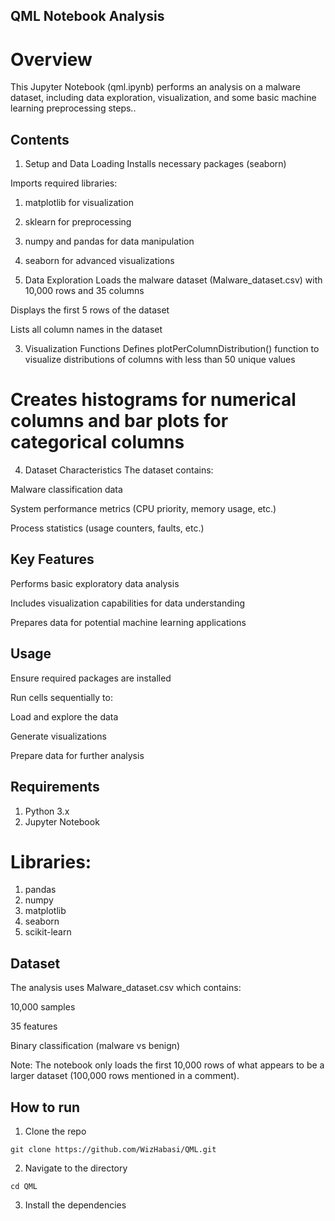 ## QML Notebook Analysis
# Overview
This Jupyter Notebook (qml.ipynb) performs an analysis on a malware dataset, including data exploration, visualization, and some basic machine learning preprocessing steps..

## Contents
 1. Setup and Data Loading
Installs necessary packages (seaborn)

Imports required libraries:

1. matplotlib for visualization
2. sklearn for preprocessing
3. numpy and pandas for data manipulation
4. seaborn for advanced visualizations

2. Data Exploration
Loads the malware dataset (Malware_dataset.csv) with 10,000 rows and 35 columns

Displays the first 5 rows of the dataset

Lists all column names in the dataset

3. Visualization Functions
Defines plotPerColumnDistribution() function to visualize distributions of columns with less than 50 unique values

# Creates histograms for numerical columns and bar plots for categorical columns

4. Dataset Characteristics
The dataset contains:

Malware classification data

System performance metrics (CPU priority, memory usage, etc.)

Process statistics (usage counters, faults, etc.)

## Key Features
Performs basic exploratory data analysis

Includes visualization capabilities for data understanding

Prepares data for potential machine learning applications

## Usage
Ensure required packages are installed

Run cells sequentially to:

Load and explore the data

Generate visualizations

Prepare data for further analysis

## Requirements
1. Python 3.x
2. Jupyter Notebook

# Libraries:

1. pandas
2. numpy
3. matplotlib
4. seaborn
5. scikit-learn

## Dataset
The analysis uses Malware_dataset.csv which contains:

10,000 samples

35 features

Binary classification (malware vs benign)

Note: The notebook only loads the first 10,000 rows of what appears to be a larger dataset (100,000 rows mentioned in a comment).

## How to run
1. Clone the repo
```
git clone https://github.com/WizHabasi/QML.git
```
2. Navigate to the directory
```
cd QML
```
3. Install the dependencies
